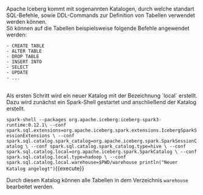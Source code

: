 Apache Iceberg kommt mit sogenannten Katalogen, durch welche standart SQL-Befehle, sowie DDL-Commands zur Definition von Tabellen verwendet werden können. 
<br>
Sö können auf die Tabellen beispielsweise folgende Befehle angewendet werden:

    - CREATE TABLE
    - ALTER TABLE
    - DROP TABLE
    - INSERT INTO
    - SELECT
    - UPDATE
    - ...
<br>
Als ersten Schritt wird ein neuer Katalog mit der Bezeichnung `local` erstellt. Dazu wird zunächst ein Spark-Shell gestartet und anschließend der Katalog erstellt. 

`spark-shell --packages org.apache.iceberg:iceberg-spark3-runtime:0.12.1\
    --conf spark.sql.extensions=org.apache.iceberg.spark.extensions.IcebergSparkSessionExtensions \
    --conf spark.sql.catalog.spark_catalog=org.apache.iceberg.spark.SparkSessionCatalog \
    --conf spark.sql.catalog.spark_catalog.type=hive \
    --conf spark.sql.catalog.local=org.apache.iceberg.spark.SparkCatalog \
    --conf spark.sql.catalog.local.type=hadoop \
    --conf spark.sql.catalog.local.warehouse=$PWD/warehouse
    println("Neuer Katalog angelegt")`{{execute}}
  

Durch diesen Katalog können alle Tabellen in dem Verzeichnis `warehouse` bearbeitet werden. 
